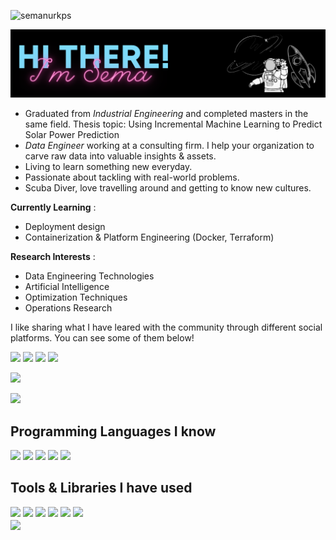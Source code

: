 <p align="left"> <img src="https://komarev.com/ghpvc/?username=semanurkps" alt="semanurkps" /> </p>

<img src= "https://github.com/semanurkps/semanurkps/blob/main/github.PNG" />

- Graduated from *Industrial Engineering* and completed masters in the same field. Thesis topic: Using Incremental Machine Learning to Predict Solar Power Prediction
- *Data Engineer* working at a consulting firm. I help your organization to carve raw data into valuable insights & assets. 
- Living to learn something new everyday. 
- Passionate about tackling with real-world problems.
- Scuba Diver, love travelling around and getting to know new cultures.

**Currently Learning** :
- Deployment design
- Containerization & Platform Engineering (Docker, Terraform)

**Research Interests** : 
- Data Engineering Technologies
- Artificial Intelligence
- Optimization Techniques
- Operations Research

I like sharing what I have leared with the community through different social platforms. You can see some of them below!

[![](https://img.shields.io/badge/linkedin-%230077B5.svg?&style=flat&logo=linkedin&logoColor=white)](https://www.linkedin.com/in/semanurkapusizoglu/)
[![](https://img.shields.io/badge/Medium-%2312100E.svg?&style=flat&logo=medium&logoColor=white)](https://medium.com/@semanurkps)
[![](https://img.shields.io/badge/Data%20Science%20Earth-%2312100E.svg?&style=flat)](https://www.datasciencearth.com/author/semanurkps/)
[![](https://img.shields.io/badge/-Hackerrank-2EC866?style=flat&logo=HackerRank&logoColor=white)](https://www.hackerrank.com/semanurkps)
<!-- [![](https://img.shields.io/badge/Leetcode-%2312100E.svg?&style=flat&logo=leetcode&logoColor=white)](https://leetcode.com/semanurkps/) -->
[![](https://img.shields.io/badge/Kaggle-%2312100E.svg?&style=flat&logo=kaggle&logoColor=white)](https://www.kaggle.com/semanurkps)
<!-- [![](https://img.shields.io/badge/Hacker%20Earth-%2312100E.svg?&style=flat&logo=hackerearth&logoColor=white)](https://www.hackerearth.com/@semanurkps) -->
[![](https://img.shields.io/badge/Email-semanurkps%40gmail.com-blue)](mailto:semanurkps@gmail.com)

<h2> Programming Languages I know </h2>
<div>
<img src="https://img.shields.io/badge/python%20-%2314354C.svg?&style=flat&logo=python&logoColor=white"/>
<img src="https://img.shields.io/badge/c%23%20-%23239120.svg?&style=flat&logo=c-sharp&logoColor=white"/>
<img src="https://img.shields.io/badge/mysql-%2300f.svg?&style=flat&logo=mysql&logoColor=white" />
<img src ="https://img.shields.io/badge/sqlite-%2307405e.svg?&style=flat&logo=sqlite&logoColor=white"/>
<img src ="https://img.shields.io/badge/MS%20SQL%20Server-%2307405e.svg?&style=flat&logo=Microsoft-SQL-Server&logoColor=white"/>
 
</div>
  
<h2> Tools & Libraries I have used</h2>
<div>
  <img src="https://img.shields.io/badge/git%20-%23F05033.svg?&style=flat&logo=git&logoColor=white"/>
  <img src="https://img.shields.io/badge/Scikit%20learn-%2312100E.svg?&style=flat&logo=scikit-learn&logoColor=white"/>
  <img src="https://img.shields.io/badge/VMWARE-%2312100E.svg?&style=flat&logo=vmware&logoColor=white"/>
  <img src="https://img.shields.io/badge/pandas%20-%23150458.svg?&style=flat&logo=pandas&logoColor=white" />
  <img src="https://img.shields.io/badge/Numpy-%2312100E.svg?&style=flat&logo=numpy&logoColor=white" />
  <img src="https://img.shields.io/badge/PyTorch%20-%23EE4C2C.svg?&style=flat&logo=PyTorch&logoColor=white" />
  <!-- <img src="https://img.shields.io/badge/Tableau-%2312100E.svg?&style=flat&logo=tableau&logoColor=white"/> 
  <!-- <img src="https://img.shields.io/badge/Docker-%2312100E.svg?&style=flat&logo=docker&logoColor=white"/>
   <img src="https://img.shields.io/badge/Flutter-%2312100E.svg?&style=flat&logo=flutter&logoColor=white"/>
  <img src="https://img.shields.io/badge/Flask-%2312100E.svg?&style=flat&logo=flask&logoColor=white"/>
  <img src="https://img.shields.io/badge/Postgresql-%2312100E.svg?&style=flat&logo=postgresql&logoColor=white"/> -->
</div>
  
<img align='center' src="https://github-readme-stats.vercel.app/api?username=semanurkps&show_icons=true">
